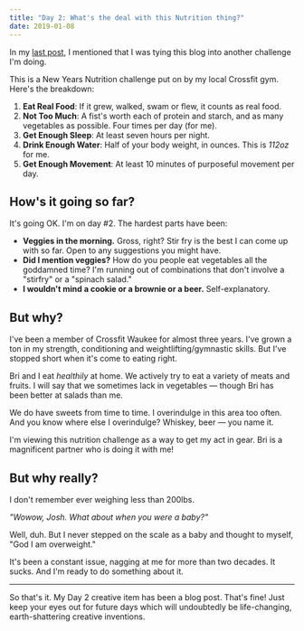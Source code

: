 ```yaml
---
title: "Day 2: What's the deal with this Nutrition thing?"
date: 2019-01-08
---
```


In my [last post](/001-30-day-creativity-challenge), I mentioned that I was tying this blog into another challenge I'm doing.

This is a New Years Nutrition challenge put on by my local Crossfit gym. Here's the breakdown:

1. **Eat Real Food**: If it grew, walked, swam or flew, it counts as real food.
1. **Not Too Much**: A fist's worth each of protein and starch, and as many vegetables as possible. Four times per day (for me).
1. **Get Enough Sleep**: At least seven hours per night.
1. **Drink Enough Water**: Half of your body weight, in ounces. This is _112oz_ for me.
1. **Get Enough Movement**: At least 10 minutes of purposeful movement per day.

## How's it going so far?

It's going OK. I'm on day #2. The hardest parts have been:

- **Veggies in the morning.** Gross, right? Stir fry is the best I can come up with so far. Open to any suggestions you might have.
- **Did I mention veggies?** How do you people eat vegetables all the goddamned time? I'm running out of combinations that don't involve a "stirfry" or a "spinach salad."
- **I wouldn't mind a cookie or a brownie or a beer.** Self-explanatory.

## But why?

I've been a member of Crossfit Waukee for almost three years. I've grown a ton in my strength, conditioning and weightlifting/gymnastic skills. But I've stopped short when it's come to eating right.

Bri and I eat _healthily_ at home. We actively try to eat a variety of meats and fruits. I will say that we sometimes lack in vegetables — though Bri has been better at salads than me.

We do have sweets from time to time. I overindulge in this area too often. And you know where else I overindulge? Whiskey, beer — you name it.

I'm viewing this nutrition challenge as a way to get my act in gear. Bri is a magnificent partner who is doing it with me!

## But why really?

I don't remember ever weighing less than 200lbs.

_"Wowow, Josh. What about when you were a baby?"_

Well, duh. But I never stepped on the scale as a baby and thought to myself, "God I am overweight."

It's been a constant issue, nagging at me for more than two decades. It sucks. And I'm ready to do something about it.

---

So that's it. My Day 2 creative item has been a blog post. That's fine! Just keep your eyes out for future days which will undoubtedly be life-changing, earth-shattering creative inventions.
